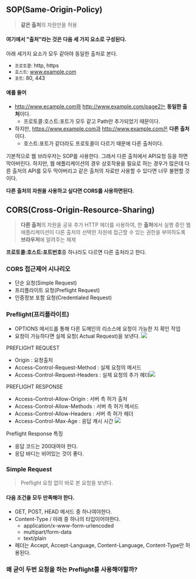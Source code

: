 ## SOP(Same-Origin-Policy)
> **같은 출처**의 자원만을 허용

#### 여기에서 "출처"라는 것은 다음 세 가지 요소로 구성된다.
아래 세가지 요소가 모두 같아야 동일한 출처로 본다.
- `프로토콜`:  http, https
- `호스트`: www.example.com
- `포트`: 80, 443
#### 예를 들어
- http://www.ecample.com와 http://www.example.com/page2는 **동일한 출처**이다.
	- 프로토콜:호스트:포트가 모두 같고 Path만 추가되었기 때문이다.
- 하지만, https://www.example.com과 http://www.example.com은 **다른 출처**이다.
	- 호스트:포트가 같더라도 프로토콜이 다르기 때문에 다른 출처이다.

기본적으로 웹 브라우저는 SOP를 사용한다. 그래서 다른 출처에서 API요청 등을 하면 막아버린다. 
하지만, 웹 애플리케이션의 경우 상호작용을 필요로 하는 경우가 많은데 다른 출저의 API를 모두 막아버리고 같은 출처의 자료만 사용할 수 있다면 너무 불편할 것이다.


**다른 출처의 자원을 사용하고 싶다면 CORS를 사용하면된다.**
## CORS(Cross-Origin-Resource-Sharing)
> **다른 출처**의 자원을 공유
> 추가 HTTP 헤더를 사용하여, 한 **출처**에서 실행 중인 웹 애플리케이션이 다른 출처의 선택한 자원에 접근할 수 있는 권한을 부여하도록 **브라우저**에 알려주는 체제

**프로토콜:호스트:포트번호**중 하나라도 다르면 다른 출처라고 한다.
### CORS 접근제어 시나리오
- 단순 요청(Simple Request)
- 프리플라이트 요청(Preflight Request)
- 인증정보 포함 요청(Credentialed Request)

### Preflight(프리플라이트)
- OPTIONS 메서드를 통해 다른 도메인의 리소스에 요청이 가능한 지 확인 작업
- 요청이 가능하다면 실제 요청( Actual Request)을 보낸다.
![](https://i.imgur.com/vpj0Olj.png)

PREFLIGHT REQUEST
- Origin : 요청출처
- Access-Control-Request-Method : 실제 요청의 메서드
- Access-Control-Request-Headers : 실제 요청의 추가 헤더![](https://i.imgur.com/IXA7WY6.png)

PREFLIGHT RESPONSE
- Access-Control-Allow-Origin : 서버 측 허가 출처
- Access-Control-Allow-Methods : 서버 측 허가 메서드
- Access-Control-Allow-Headers : 서버 측 허가 헤더
- Access-Control-Max-Age : 응답 캐시 시간
![](https://i.imgur.com/BqTCxir.png)

Preflight Response 특징
- 응답 코드는 200대여야 한다.
- 응답 바디는 비어있는 것이 좋다.
### Simple Request
> Preflight 요청 없이 바로 본 요청을 보낸다.

#### 다음 조건을 모두 만족해야 한다.
- GET, POST, HEAD 메서드 중 하나여야한다.
- Content-Type / 아래 중 하나의 타입이어야한다.
	- application/x-www-form-urlencoded
	- multipart/form-data
	- text/plain
- 헤더는 Accept, Accept-Language, Content-Language, Content-Type만 허용된다.

### 왜 굳이 두번 요청을 하는 Preflight를 사용해야할까?

